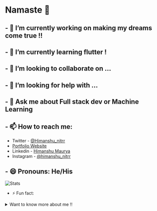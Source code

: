 # Namaste 🙏




## - 🔭 I’m currently working on making my dreams come true !!
## - 🌱 I’m currently learning flutter !
## - 👯 I’m looking to collaborate on ...
## - 🤔 I’m looking for help with ...
## - 💬 Ask me about Full stack dev or Machine Learning 
## - 📫 How to reach me:
  * Twitter - [@Himanshu_nitrr](https://twitter.com/Himanshu_nitrr)
  * [Portfolio Website](http://himanshunitrr.github.io)
  * Linkedin - [Himanshu Maurya](https://www.linkedin.com/in/himanshu-m-432608b7/)
  * Instagram - [@himanshu_nitrr](https://www.instagram.com/himanshu_nitrr/)
                    
## - 😄 Pronouns: He/His

![Stats](https://github-readme-stats.vercel.app/api?username=Himanshunitrr&&show_icons=true&title_color=ffffff&icon_color=bb2acf&text_color=daf7dc&bg_color=151515)

- ⚡ Fun fact:

<details>
<summary>
  Want to know more about me !!
</summary>
 
## Web Development
#### I love designing and creating websites which convey their messages by being being responsive and aesthetically pleasing.

## Machine Learning
#### Working with Tensorflow, Keras and OpenCV to use the enormous data generated in the world to feed the Neural Network to find patterns which will make our Lives easier and fun !!

## Bug Bounties
#### I also like doing penetration tests and bug-bounties. Love metasploit, nmap and burpsuite. Trying Hackthebox, tryhackme and bugcrowd bounties is always a fun.


## Open Sources
#### Its a pleasure for everyone in the developer community to learn and code for the betterment of things which the whole world can use for the betterment of society.
